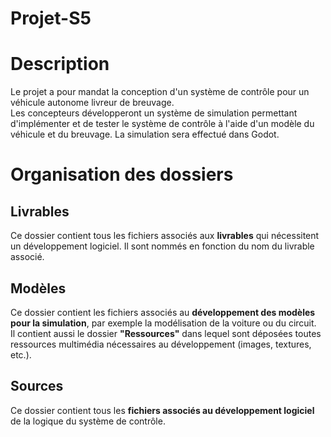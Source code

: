 # Projet-S5
# Description
Le projet a pour mandat la conception d'un système de contrôle pour un véhicule autonome livreur de breuvage. <br>
Les concepteurs développeront un système de simulation permettant d'implémenter et de tester le système de contrôle à l'aide d'un modèle du véhicule et du breuvage. La simulation sera effectué dans Godot.

# Organisation des dossiers
## Livrables
Ce dossier contient tous les fichiers associés aux <b>livrables</b> qui nécessitent un développement logiciel. Il sont nommés en fonction du nom du livrable associé.

## Modèles
Ce dossier contient les fichiers associés au <b>développement des modèles pour la simulation</b>, par exemple la modélisation de la voiture ou du circuit. <br>
Il contient aussi le dossier <b>"Ressources"</b> dans lequel sont déposées toutes ressources multimédia nécessaires au développement (images, textures, etc.).

## Sources
Ce dossier contient tous les <b>fichiers associés au développement logiciel</b> de la logique du système de contrôle.